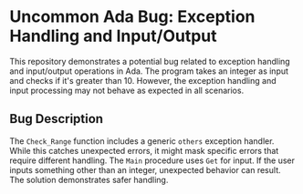 # Uncommon Ada Bug: Exception Handling and Input/Output

This repository demonstrates a potential bug related to exception handling and input/output operations in Ada.  The program takes an integer as input and checks if it's greater than 10. However, the exception handling and input processing may not behave as expected in all scenarios. 

## Bug Description

The `Check_Range` function includes a generic `others` exception handler. While this catches unexpected errors, it might mask specific errors that require different handling. The `Main` procedure uses `Get` for input. If the user inputs something other than an integer, unexpected behavior can result.  The solution demonstrates safer handling.
